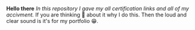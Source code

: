 **Hello there**
_In this repository I gave my all certification links and all of my accivment._
If you are thinking 💭 about it why I do this. Then the loud and clear sound is it's for my portfolio 😁.
